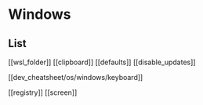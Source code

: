 # Windows

## List

[[wsl_folder]]
[[clipboard]]
[[defaults]]
[[disable_updates]]

[[dev_cheatsheet/os/windows/keyboard]]

[[registry]]
[[screen]]